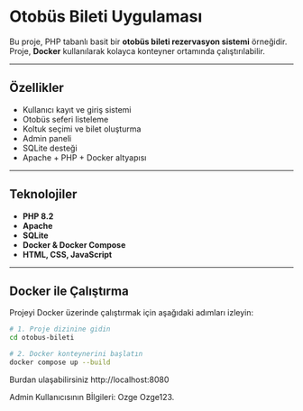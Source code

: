 # Otobüs Bileti Uygulaması

Bu proje, PHP tabanlı basit bir **otobüs bileti rezervasyon sistemi** örneğidir.  
Proje, **Docker** kullanılarak kolayca konteyner ortamında çalıştırılabilir.

---

## Özellikler

- Kullanıcı kayıt ve giriş sistemi  
- Otobüs seferi listeleme  
- Koltuk seçimi ve bilet oluşturma  
- Admin paneli 
- SQLite desteği  
- Apache + PHP + Docker altyapısı  

---

## Teknolojiler

- **PHP 8.2**
- **Apache**
- **SQLite**
- **Docker & Docker Compose**
- **HTML, CSS, JavaScript**

---

## Docker ile Çalıştırma

Projeyi Docker üzerinde çalıştırmak için aşağıdaki adımları izleyin:

```bash
# 1. Proje dizinine gidin
cd otobus-bileti

# 2. Docker konteynerini başlatın
docker compose up --build
```
Burdan ulaşabilirsiniz
http://localhost:8080


Admin Kullanıcısının Bİlgileri:
Ozge
Ozge123.

